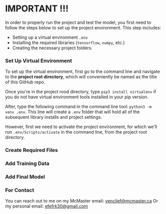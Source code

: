 IMPORTANT !!!
=============
In order to properly run the project and test the model, you first need to follow the steps below to set up the project environment. This step includes:

- Setting up a virtual environment `.env`
- Installing the required libraries (`tensorflow`, `numpy`, etc.)
- Creating the necessary project folders.

### Set Up Virtual Environment
To set up the virtual environment, first go to the command line and navigate to the **project root directory**, which will conveniently be named as the title of this GitHub repo.

Once you're in the project rood directory, type `pip3 install virtualenv` if you do not have virtual environment tools installed in your pip version. 

After, type the following command in the command line tool: `python3 -m venv .env`. This line will create a `.env` folder that will hold all of the subsequent library installs and project settings.

However, first we need to activate the project environment, for which we'll run `.env/Scripts/activate` in the command line, from the project root directory.

### Create Required Files

### Add Training Data

### Add Final Model

### For Contact
You can reach out to me on my McMaster email: yencilef@mcmaster.ca
Or my personal email: efefrk30@gmail.com
